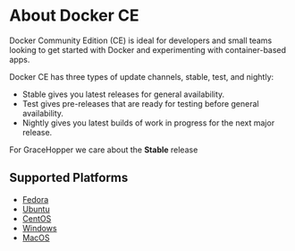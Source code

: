 # About Docker CE
Docker Community Edition (CE) is ideal for developers and small teams looking to get started with Docker and experimenting with container-based apps.

Docker CE has three types of update channels, stable, test, and nightly:
* Stable gives you latest releases for general availability.
* Test gives pre-releases that are ready for testing before general availability.
* Nightly gives you latest builds of work in progress for the next major release.

For GraceHopper we care about the **Stable** release

## Supported Platforms
* [Fedora](https://docs.docker.com/install/linux/docker-ce/fedora/)
* [Ubuntu](https://docs.docker.com/install/linux/docker-ce/ubuntu/)
* [CentOS](https://docs.docker.com/install/linux/docker-ce/centos/)
* [Windows](https://docs.docker.com/docker-for-windows/install/)
* [MacOS](https://docs.docker.com/docker-for-mac/install/)

